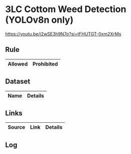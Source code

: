 # 3LC Cottom Weed Detection (YOLOv8n only)
https://youtu.be/j2wSE3h9N7o?si=tFHUTGT-0xm2XrMs

## Rule
| Allowed | Prohibited |
| --- | --- | 

## Dataset
| Name | Details |
| --- | --- | 

<!-- ## Result

| notebook| score | details |
| --- | --- | --- |
| 01 | doing | --- |  -->

## Links
| Source | Link | Details | 
| --- | --- | --- | 

## Log
